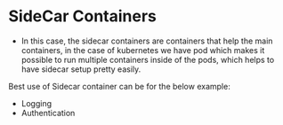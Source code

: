 # SideCar Containers

- In this case, the sidecar containers are containers that help the main containers, in the case of kubernetes we have pod which
makes it possible to run multiple containers inside of the pods, which helps to have sidecar setup pretty easily.

Best use of Sidecar container can be for the below example:
- Logging
- Authentication
